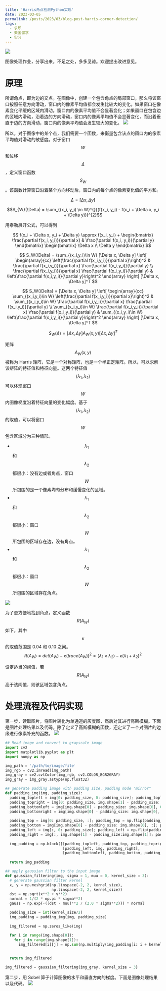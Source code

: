 ```yaml
---
title: 'Harris角点检测Python实现'
date: 2023-03-05
permalink: /posts/2023/03/blog-post-harris-corner-detection/
tags:
  - 求职
  - 美国留学
  - 实习
---
```

<img src='/images/blog/2023-harris-corner-detection/corner-detection-1.jpeg'>

图像处理作业，分享出来。不足之处，多多见谅。欢迎提出改进意见。

原理
======
所谓角点，即为边的交点。在图像中，创建一个包含角点的局部窗口，那么将该窗口按照任意方向滑动，窗口内的像素平均值都会发生比较大的变化。如果窗口在像素变化平缓的区域内滑动，窗口内的像素平均值不会显著变化；如果窗口在包含边的区域内滑动，沿着边的方向滑动，窗口内的像素平均值不会显著变化，而沿着垂直于边的方向滑动，窗口内的像素平均值会发生较大的变化。
<img src='/images/blog/2023-harris-corner-detection/corner-detection-2.png'>

所以，对于图像中的某个点，我们需要一个函数，来衡量包含该点的窗口内的像素平均值对滑动的敏感度。对于窗口$$W$$和位移$$\Delta$$，定义窗口函数$$S_{W}$$。该函数计算窗口沿着某个方向移动后，窗口内的每个点的像素变化值的平方和。

$$\Delta = [\Delta x, \Delta y]$$

$$S_{W}(\Delta) = \sum_{(x_i, y_i) \in W}^{}{(f(x_i, y_i) - f(x_i + \Delta x, y_i + \Delta y))}^{2}$$

用泰勒展开公式，可以得到

$$
f(x_i + \Delta x, y_i + \Delta y) \approx f(x_i, y_i) + 
\begin{bmatrix}
\frac{\partial f(x_i, y_i)}{\partial x} & \frac{\partial f(x_i, y_i)}{\partial y}
\end{bmatrix}
\begin{bmatrix}
\Delta x \\
\Delta y
\end{bmatrix}
$$

$$
S_W(\Delta) = \sum_{(x_i,y_i)\in W} [\Delta x, \Delta y]
\left[ 
\begin{array}{cc}
\left(\frac{\partial f(x_i,y_i)}{\partial x}\right)^2 & \frac{\partial f(x_i,y_i)}{\partial x} \frac{\partial f(x_i,y_i)}{\partial y} \\
\frac{\partial f(x_i,y_i)}{\partial x} \frac{\partial f(x_i,y_i)}{\partial y} & \left(\frac{\partial f(x_i,y_i)}{\partial y}\right)^2
\end{array}
\right]
[\Delta x, \Delta y]^T
$$

$$
S_W(\Delta) = [\Delta x, \Delta y] \left[
\begin{array}{cc}
\sum_{(x_i,y_i)\in W} \left(\frac{\partial f(x_i,y_i)}{\partial x}\right)^2 & \sum_{(x_i,y_i)\in W} \frac{\partial f(x_i,y_i)}{\partial x} \frac{\partial f(x_i,y_i)}{\partial y} \\
\sum_{(x_i,y_i)\in W} \frac{\partial f(x_i,y_i)}{\partial x} \frac{\partial f(x_i,y_i)}{\partial y} & \sum_{(x_i,y_i)\in W} \left(\frac{\partial f(x_i,y_i)}{\partial y}\right)^2
\end{array}
\right]
[\Delta x, \Delta y]^T
$$

$$
S_W(\Delta) = [\Delta x, \Delta y] A_W (x, y) [\Delta x, \Delta y]^T
$$

矩阵$$A_W(x, y)$$被称为 Harris 矩阵，它是一个对称矩阵，也是一个半正定矩阵。所以，可以求解该矩阵的特征值和特征向量。这两个特征值$$(\lambda_1 , \lambda_2)$$可以体现窗口$$W$$内图像梯度沿着特征向量的变化幅度。基于$$(\lambda_1 , \lambda_2)$$的取值，可以将窗口$$W$$包含区域分为三种情形。

* $$\lambda_1$$和$$\lambda_2$$都很小：没有边或者角点，窗口$$W$$所包围的是一个像素均匀分布和缓慢变化的区域。
* $$\lambda_1$$和$$\lambda_2$$都很小：窗口$$W$$所包围的区域存在边，没有角点。
* $$\lambda_1$$和$$\lambda_2$$都很小：窗口$$W$$所包围的区域存在角点。

<img src='/images/blog/2023-harris-corner-detection/corner-detection-3.png'>

为了更方便地找到角点，定义函数$$R(A_W)$$如下，其中$$\kappa$$的取值范围是 0.04 和 0.10 之间。 
$$R(A_W) = det (A_W) - \kappa {(trace(A_W))}^{2} = (\lambda_1 \times \lambda_2) - \kappa {(\lambda_1 + \lambda_2)}^{2}$$

设定适当的阈值，若$$R(A_W)$$高于该阈值，则该区域包含角点。

处理流程及代码实现
======
第一步，读取图片，将图片转化为单通道的灰度图，然后对其进行高斯模糊。下面是图片处理结果以及代码。除了定义了高斯模糊的函数，还定义了一个对图片的边缘进行像素补充的函数。
<img src='/images/blog/2023-harris-corner-detection/corner-detection-4.png'>

```python
## Read image and convert to grayscale image
import cv2
import matplotlib.pyplot as plt
import numpy as np

img_path = '/path/to/image/file'
img_rgb = cv2.imread(img_path)
img_gray = cv2.cvtColor(img_rgb, cv2.COLOR_BGR2GRAY)
img_gray = img_gray.astype(np.float32)

## generate padding image with padding size, padding mode "mirror"
def padding_img(img, padding_size):
  padding_topleft = img[0: padding_size, 0: padding_size]; padding_topleft = np.flip(padding_topleft, 0); padding_topleft = np.flip(padding_topleft, 1)
  padding_topright = img[0: padding_size, img.shape[1] - padding_size: img.shape[1]]; padding_topright = np.flip(padding_topright, 0); padding_topright = np.flip(padding_topright, 1)
  padding_bottomleft = img[img.shape[0] - padding_size: img.shape[0], 0: padding_size]; padding_bottomleft = np.flip(padding_bottomleft, 0); padding_bottomleft = np.flip(padding_bottomleft, 1)
  padding_bottomright = img[img.shape[0] - padding_size: img.shape[0], img.shape[1] - padding_size: img.shape[1]]; padding_bottomright = np.flip(padding_bottomright, 0); padding_bottomright = np.flip(padding_bottomright, 1)
  
  padding_top = img[0: padding_size, :]; padding_top = np.flip(padding_top, 0)
  padding_bottom = img[img.shape[0] - padding_size: img.shape[0], :]; padding_bottom = np.flip(padding_bottom, 0)
  padding_left = img[:, 0: padding_size]; padding_left = np.flip(padding_left, 1)
  padding_right = img[:, img.shape[1] - padding_size:img.shape[1]]; padding_right = np.flip(padding_right, 1)
  
  img_padding = np.block([[padding_topleft, padding_top, padding_topright],
                          [padding_left, img, padding_right],
                          [padding_bottomleft, padding_bottom, padding_bottomright]])
  
  return img_padding

## apply gaussian filter to the input image
def gaussian_filtering(img, sigma = 1, muu = 0, kernel_size = 3):
  # generate gaussian filter kernel
  x, y = np.meshgrid(np.linspace(-2, 2, kernel_size),
                     np.linspace(-2, 2, kernel_size))
  dst = np.sqrt(x**2 + y**2)
  normal = 1/(2 * np.pi * sigma**2)
  gauss = np.exp(-((dst - muu)**2 / (2.0 * sigma**2))) * normal

  padding_size = int(kernel_size/2)
  img_padding = padding_img(img, padding_size)
  
  img_filtered = np.zeros_like(img)
  
  for i in range(img.shape[0]):
    for j in range(img.shape[1]):
      img_filtered[i][j] = np.sum(np.multiply(img_padding[i: i + kernel_size, j: j + kernel_size], gauss))

  
  return img_filtered

img_filtered = gaussian_filtering(img_gray, kernel_size = 3)
```

第二步，用 Sobel 算子计算图像的水平和垂直方向的梯度。下面是图像处理结果以及代码。
<img src='/images/blog/2023-harris-corner-detection/corner-detection-5.png'>